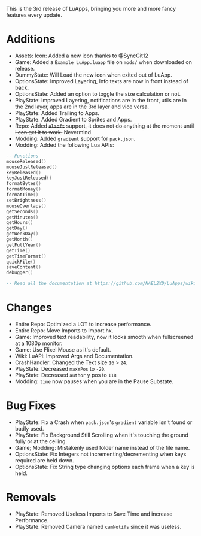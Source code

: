 This is the 3rd release of LuApps, bringing you more and more fancy features every update.

# Additions

- Assets: Icon: Added a new icon thanks to @SyncGit12
- Game: Added a `Example LuApp.luapp` file on `mods/` when downloaded on release.
- DummyState: Will Load the new icon when exited out of LuApp.
- OptionsState: Improved Layering, Info texts are now in front instead of back.
- OptionsState: Added an option to toggle the size calculation or not.
- PlayState: Improved Layering, notifications are in the front, utils are in the 2nd layer, apps are in the 3rd layer and vice versa.
- PlayState: Added Trailing to Apps.
- PlayState: Added Gradient to Sprites and Apps.
- ~~Repo: Added `alsoft` support, it does not do anything at the moment until i can get it to work.~~ Nevermind
- Modding: Added `gradient` support for `pack.json`.
- Modding: Added the following Lua APIs:
```lua
-- Functions
mouseReleased()
mouseJustReleased()
keyReleased()
keyJustReleased()
formatBytes()
formatMoney()
formatTime()
setBrightness()
mouseOverlaps()
getSeconds()   
getMinutes()   
getHours()     
getDay()       
getWeekDay()   
getMonth()     
getFullYear()  
getTime()      
getTimeFormat()
quickFile()
saveContent()
debugger()

-- Read all the documentation at https://github.com/NAEL2XD/LuApps/wiki/All-LUA-APIs.-(Functions,-Variables-and-Events.)
```

# Changes

- Entire Repo: Optimized a LOT to increase performance.
- Entire Repo: Move Imports to Import.hx.
- Game: Improved text readability, now it looks smooth when fullscreened at a 1080p monitor.
- Game: Use Flixel Mouse as it's default.
- Wiki: LuAPI: Improved Args and Documentation.
- CrashHandler: Changed the Text size `16` > `24`.
- PlayState: Decreased `maxYPos` to `-20`.
- PlayState: Decreased `author` y pos to `118`
- Modding: `time` now pauses when you are in the Pause Substate.

# Bug Fixes

- PlayState: Fix a Crash when `pack.json`'s `gradient` variable isn't found or badly used.
- PlayState: Fix Background Still Scrolling when it's touching the ground fully or at the ceiling.
- Game; Modding: Mistakenly used folder name instead of the file name.
- OptionsState: Fix Integers not incrementing/decrementing when keys required are held down.
- OptionsState: Fix String type changing options each frame when a key is held.

# Removals

- PlayState: Removed Useless Imports to Save Time and increase Performance.
- PlayState: Removed Camera named `camNotifs` since it was useless.